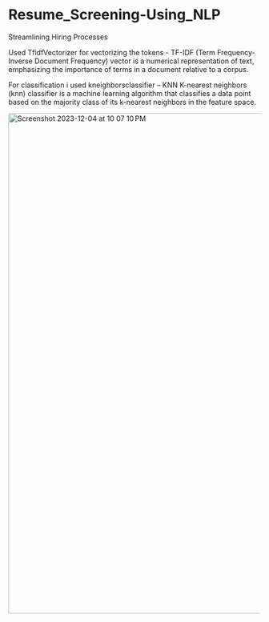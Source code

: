 # Resume_Screening-Using_NLP
Streamlining Hiring Processes


Used TfidfVectorizer for vectorizing the tokens - TF-IDF
(Term Frequency-Inverse Document Frequency) vector is a numerical representation of text, emphasizing the importance of terms in a document relative to a corpus.

For classification i used  kneighborsclassifier – KNN
K-nearest neighbors (knn) classifier is a machine learning algorithm that classifies a data point based on the majority class of its k-nearest neighbors in the feature space.

<img width="1400" height="1000" alt="Screenshot 2023-12-04 at 10 07 10 PM" src="https://github.com/Yaswanthvarma99/Resume_Screening-Using_NLP/assets/145501882/0fbfda7e-c4e5-4d5b-879f-e146c595cfce">
